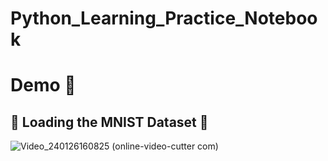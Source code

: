 # Python_Learning_Practice_Notebook

# Demo :tada:
## :sparkler: Loading the MNIST Dataset :sparkler:
![Video_240126160825 (online-video-cutter com)](https://github.com/YasinRezvani/Python_Learning_Practice_Notebooks/assets/77124662/6c1cdd1b-3919-4611-8660-60d66bda748c)


